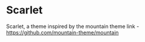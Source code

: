 # Scarlet
Scarlet, a theme inspired by the mountain theme 
link - https://github.com/mountain-theme/mountain
